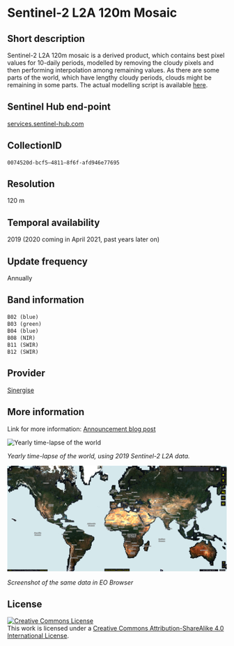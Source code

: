 # Sentinel-2 L2A 120m Mosaic

## Short description

Sentinel-2 L2A 120m mosaic is a derived product, which contains best pixel values for 10-daily periods, modelled by removing the cloudy pixels and then performing interpolation among remaining values. As there are some parts of the world, which have lengthy cloudy periods, clouds might be remaining in some parts. The actual modelling script is available [here](https://sentinel-hub.github.io/custom-scripts/sentinel-2/interpolated_time_series/).

## Sentinel Hub end-point

[services.sentinel-hub.com](services.sentinel-hub.com)

## CollectionID

```
0074520d-bcf5–4811–8f6f-afd946e77695  
```

## Resolution

120 m

## Temporal availability

2019 (2020 coming in April 2021, past years later on)

## Update frequency

Annually

## Band information

```
B02 (blue)
B03 (green)
B04 (blue)
B08 (NIR)
B11 (SWIR)
B12 (SWIR)  
```

## Provider

[Sinergise](https://www.sinergise.com/)

## More information

Link for more information: [Announcement blog post](https://medium.com/p/20f3b5de846e)

![Yearly time-lapse of the world](timelapse.gif)

*Yearly time-lapse of the world, using 2019 Sentinel-2 L2A data.*

![Screenshot of the same data in the EO Browser](image.png)

*Screenshot of the same data in EO Browser*

## License

<a rel="license" href="http://creativecommons.org/licenses/by-sa/4.0/">
<img alt="Creative Commons License" style="border-width:0" src="https://i.creativecommons.org/l/by-sa/4.0/88x31.png" /></a>
<br />
This work is licensed under a <a rel="license" href="http://creativecommons.org/licenses/by-sa/4.0/">Creative Commons Attribution-ShareAlike 4.0 International License</a>.
